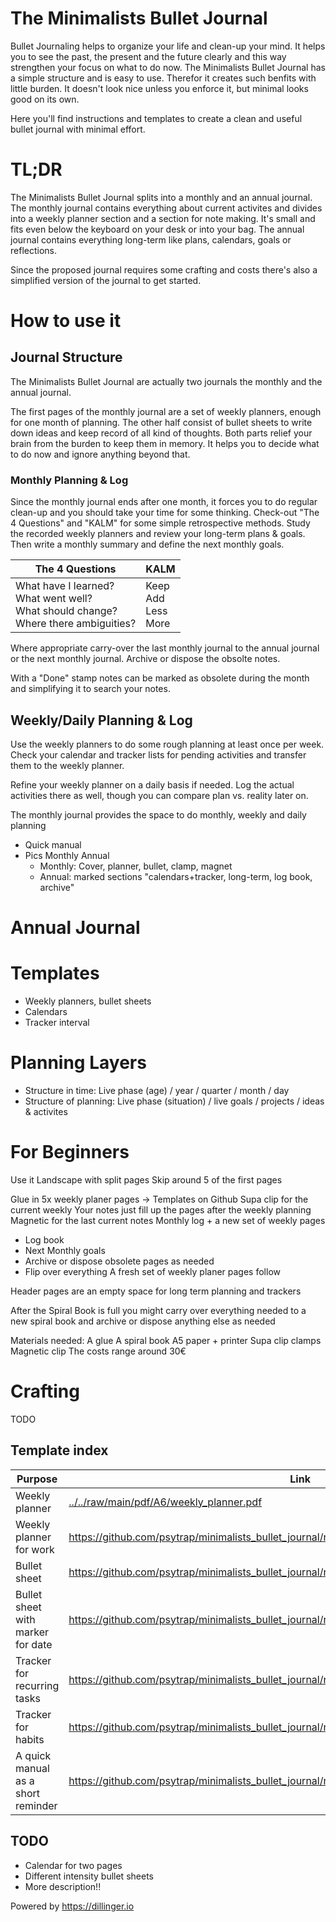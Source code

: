 # The Minimalists Bullet Journal


Bullet Journaling helps to organize your life and clean-up your mind. It helps you to see the past, the present and the future clearly and this way strengthen your focus on what to do now. The Minimalists Bullet Journal has a simple structure and is easy to use. Therefor it creates such benfits with little burden. It doesn't look nice unless you enforce it, but minimal looks good on its own.

Here you'll find instructions and templates to create a clean and useful bullet journal with minimal effort.

# TL;DR
The Minimalists Bullet Journal splits into a monthly and an annual journal. The monthly journal contains everything about current activites and divides into a weekly planner section and a section for note making. It's small and fits even below the keyboard on your desk or into your bag. The annual journal contains everything long-term like plans, calendars, goals or reflections. 

Since the proposed journal requires some crafting and costs there's also a simplified version of the journal to get started.

# How to use it
## Journal Structure

The Minimalists Bullet Journal are actually two journals the monthly and the annual journal.

The first pages of the monthly journal are a set of weekly planners, enough for one month of planning. The other half consist of bullet sheets to write down ideas and keep record of all kind of thoughts. Both parts relief your brain from the burden to keep them in memory. It helps you to decide what to do now and ignore anything beyond that.

### Monthly Planning & Log

Since the monthly journal ends after one month, it forces you to do regular clean-up and you should take your time for some thinking. Check-out "The 4 Questions" and "KALM" for some simple retrospective methods. Study the recorded weekly planners and review your long-term plans & goals. Then write a monthly summary and define the next monthly goals.

| The 4 Questions | KALM |
| --- | --- |
| What have I learned?<br/>What went well?<br/>What should change?<br/>Where there ambiguities? | Keep<br/>Add<br/>Less<br/>More |

Where appropriate carry-over the last monthly journal to the annual journal or the next monthly journal. Archive or dispose the obsolte notes.

With a "Done" stamp notes can be marked as obsolete during the month and simplifying it to search your notes.

## Weekly/Daily Planning & Log

Use the weekly planners to do some rough planning at least once per week. Check your calendar and tracker lists for pending activities and transfer them to the weekly planner.

Refine your weekly planner on a daily basis if needed. Log the actual activities there as well, though you can compare plan vs. reality later on.

The monthly journal provides the space to do monthly, weekly and daily planning  
* Quick manual
* Pics Monthly Annual
  * Monthly: Cover, planner, bullet, clamp, magnet
  * Annual: marked sections "calendars+tracker, long-term, log book, archive"



# Annual Journal
# Templates
* Weekly planners, bullet sheets
* Calendars
* Tracker interval

# Planning Layers
* Structure in time: Live phase (age) / year / quarter / month / day
* Structure of planning: Live phase (situation) / live goals / projects / ideas & activites

# For Beginners

Use it Landscape with split pages
Skip around 5 of the first  pages

Glue in 5x weekly planer pages -> Templates on Github
Supa clip for the current weekly
Your notes just fill up the pages after the weekly planning
Magnetic for the last current notes
Monthly log + a new set of weekly pages
+ Log book
+ Next Monthly goals
+ Archive or dispose obsolete pages as needed
+ Flip over everything
A fresh set of weekly planer pages follow

Header pages are an empty space for long term planning and trackers

After the Spiral Book is full you might carry over everything needed to a new spiral book
and archive or dispose anything else as needed

Materials needed:
A glue
A spiral book
A5 paper + printer
Supa clip clamps
Magnetic clip
The costs range around 30€

# Crafting

TODO

## Template index

| Purpose | Link |
| --- | --- |
| Weekly planner | [../../raw/main/pdf/A6/weekly_planner.pdf](../../raw/main/pdf/A6/weekly_planner.pdf) |
| Weekly planner for work | https://github.com/psytrap/minimalists_bullet_journal/raw/main/pdf/A6/weekly_planner_work.pdf |
| Bullet sheet | https://github.com/psytrap/minimalists_bullet_journal/raw/main/pdf/A6/bullet_sheet.pdf |
| Bullet sheet with marker for date | https://github.com/psytrap/minimalists_bullet_journal/raw/main/pdf/A6/bullet_sheet_with_date.pdf |
| Tracker for recurring tasks | https://github.com/psytrap/minimalists_bullet_journal/raw/main/pdf/A6/tracker_interval.pdf |
| Tracker for habits | https://github.com/psytrap/minimalists_bullet_journal/raw/main/pdf/A6/tracker_habit.pdf |
| A quick manual as a short reminder | https://github.com/psytrap/minimalists_bullet_journal/raw/main/pdf/A6/quick_manual.pdf |

## TODO
* Calendar for two pages
* Different intensity bullet sheets
* More description!!

Powered by https://dillinger.io
